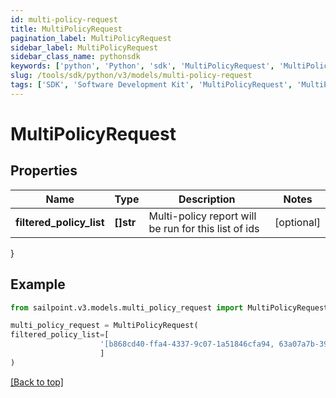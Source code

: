 ```yaml
---
id: multi-policy-request
title: MultiPolicyRequest
pagination_label: MultiPolicyRequest
sidebar_label: MultiPolicyRequest
sidebar_class_name: pythonsdk
keywords: ['python', 'Python', 'sdk', 'MultiPolicyRequest', 'MultiPolicyRequest'] 
slug: /tools/sdk/python/v3/models/multi-policy-request
tags: ['SDK', 'Software Development Kit', 'MultiPolicyRequest', 'MultiPolicyRequest']
---
```


# MultiPolicyRequest


## Properties

Name | Type | Description | Notes
------------ | ------------- | ------------- | -------------
**filtered_policy_list** | **[]str** | Multi-policy report will be run for this list of ids | [optional] 
}

## Example

```python
from sailpoint.v3.models.multi_policy_request import MultiPolicyRequest

multi_policy_request = MultiPolicyRequest(
filtered_policy_list=[
                    '[b868cd40-ffa4-4337-9c07-1a51846cfa94, 63a07a7b-39a4-48aa-956d-50c827deba2a]'
                    ]
)

```
[[Back to top]](#) 


